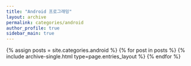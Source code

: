 ```yaml
---
title: "Android 프로그래밍"
layout: archive
permalink: categories/android
author_profile: true
sidebar_main: true
---
```


{% assign posts = site.categories.android %}
{% for post in posts %} {% include archive-single.html type=page.entries_layout %} {% endfor %}